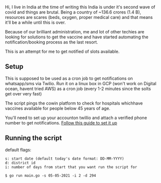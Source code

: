 Hi, I live in India at the time of writing this India is under it's second wave of covid and things are brutal.
Being a country of ~136.6 crores (1.4 B), resources are scares (beds, oxygen, proper medical care) and that means it'll be a while until this is over.

Because of our brilliant administration, me and lot of other techies are looking for solutions to get the vaccine and have started automating the notification/booking process as the last resort.

This is an attempt for me to get notified of slots available.

## Setup
This is supposed to be used as a cron job to get notifications on  whatsapp/sms via Twilio. Run it on a linux box in GCP (won't work on Digital ocean, havent tried AWS)  as a cron job (every 1-2 minutes since the solts get over very fast)

The script pings the cowin platform to check for hospitals whichhave vaccines available for people below 45 years of age.

You'll need to set up your accounton twillio and attach a verified phone number to get notifications.
[Follow this guide to set it up](https://www.twilio.com/docs/sms/send-messages#send-an-sms-with-twilios-api)

## Running the script
default flags:
```
s: start date (default today's date format: DD-MM-YYYY)
d: district id
i: number of days from start that you want run the script for
```

```
$ go run main.go -s 05-05-2021 -i 2 -d 294 
```
